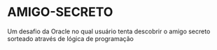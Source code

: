 # AMIGO-SECRETO
Um desafio da Oracle no qual usuário tenta descobrir o amigo secreto sorteado através de lógica de programação
